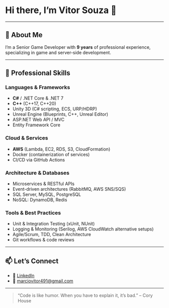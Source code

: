 # Hi there, I’m Vitor Souza 👋

---

## 🚀 About Me
I’m a Senior Game Developer with **9 years** of professional experience, specializing in game and server-side development.

---

## 💼 Professional Skills

### Languages & Frameworks
- **C#** / .NET Core & .NET 7  
- **C++** (C++17, C++20)  
- Unity 3D (C# scripting, ECS, URP/HDRP)  
- Unreal Engine (Blueprints, C++, Unreal Editor)
- ASP.NET Web API / MVC  
- Entity Framework Core  

### Cloud & Services
- **AWS** (Lambda, EC2, RDS, S3, CloudFormation)  
- Docker (containerization of services)  
- CI/CD via GitHub Actions  

### Architecture & Databases
- Microservices & RESTful APIs  
- Event-driven architectures (RabbitMQ, AWS SNS/SQS)  
- SQL Server, MySQL, PostgreSQL  
- NoSQL: DynamoDB, Redis  

### Tools & Best Practices
- Unit & Integration Testing (xUnit, NUnit)  
- Logging & Monitoring (Serilog, AWS CloudWatch alternative setups)  
- Agile/Scrum, TDD, Clean Architecture  
- Git workflows & code reviews  

---

## 📫 Let’s Connect
- 🔗 [LinkedIn](https://www.linkedin.com/in/vitor-souza-161998228/)  
- 📧 marciovitor491@gmail.com  

---

> “Code is like humor. When you have to explain it, it’s bad.” – Cory House

<!--
**Infinity-Loops/Infinity-Loops** is a ✨ _special_ ✨ repository because its `README.md` (this file) appears on your GitHub profile.
-->
